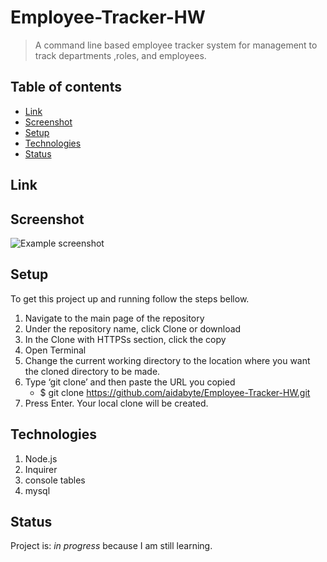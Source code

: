 # Employee-Tracker-HW

 > A command line based employee tracker system for management to track departments ,roles, and employees.

 ## Table of contents
 * [Link](#link)
 * [Screenshot](#screenshot)
 * [Setup](#setup)
 * [Technologies](#technologies)
 * [Status](#status)

  ## Link
  
  ## Screenshot
  ![Example screenshot](employeetrackerhw.png)
  
  
  ## Setup

  To get this project up and running follow the steps bellow.

  1. Navigate to the main page of the repository
 2. Under the repository name, click Clone or download
 3. In the Clone with HTTPSs section, click the copy
 4. Open Terminal
 5. Change the current working directory to the location where you want the cloned directory to be made.
 6. Type ‘git clone’ and then paste the URL you copied
 	- $ git clone https://github.com/aidabyte/Employee-Tracker-HW.git
 7. Press Enter. Your local clone will be created.

  ## Technologies
 1. Node.js
 2. Inquirer
 3. console tables
 4. mysql

  ## Status
 Project is: _in progress_ because I am still learning.
